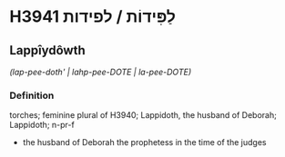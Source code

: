 # H3941 לַפִּידוֹת / לפידות

## Lappîydôwth

_(lap-pee-doth' | lahp-pee-DOTE | la-pee-DOTE)_

### Definition

torches; feminine plural of H3940; Lappidoth, the husband of Deborah; Lappidoth; n-pr-f

- the husband of Deborah the prophetess in the time of the judges
